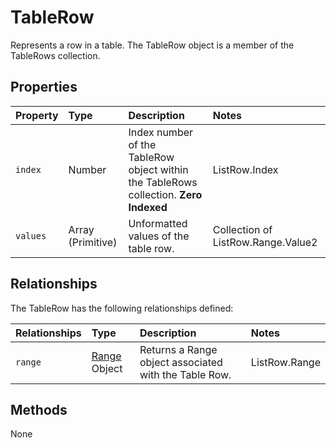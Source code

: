 # TableRow
Represents a row in a table. The TableRow object is a member of the TableRows collection.



## Properties

| Property         | Type    |Description|Notes |
|:-----------------|:--------|:----------|:-----|
| `index`          |  Number | Index number of the TableRow object within the TableRows collection. **Zero Indexed**| ListRow.Index|
| `values`         | Array (Primitive)  | Unformatted values of the table row. |Collection of ListRow.Range.Value2|


## Relationships
The TableRow has the following relationships defined:

| Relationships    | Type    |Description|Notes |
|:-----------------|:--------|:----------|:-----|
| `range`  | [Range](range.md) Object |Returns a Range object associated with the Table Row.|ListRow.Range|

## Methods

None
